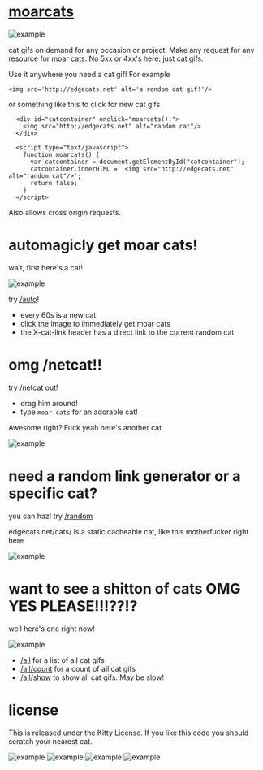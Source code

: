 # [moarcats](http://edgecats.net)

![example](http://edgecats.net)

cat gifs on demand for any occasion or project. Make any request for any resource for moar cats. No 5xx or 4xx's here: just cat gifs.

Use it anywhere you need a cat gif!  For example

```<img src='http://edgecats.net' alt='a random cat gif!'/>```

or something like this to click for new cat gifs

```
  <div id="catcontainer" onclick="moarcats();">
    <img src="http://edgecats.net" alt="random cat"/>
  </div>

  <script type="text/javascript">
    function moarcats() {
      var catcontainer = document.getElementById("catcontainer");
      catcontainer.innerHTML = '<img src="http://edgecats.net" alt="random cat"/>';
      return false;
    }
  </script>
```

Also allows cross origin requests.

# automagicly get moar cats!

wait, first here's a cat!

![example](http://edgecats.net/a)

try [/auto](http://edgecats.net/auto)!  

* every 60s is a new cat
* click the image to immediately get moar cats
* the X-cat-link header has a direct link to the current random cat

# omg /netcat!!

try [/netcat](http://edgecats.net/netcat) out!

* drag him around!
* type `moar cats` for an adorable cat!

Awesome right?  Fuck yeah here's another cat

![example](http://edgecats.net/b)

# need a random link generator or a specific cat?

you can haz!  try [/random](http://edgecats.net/random)

edgecats.net/cats/<whatever> is a static cacheable cat, like this motherfucker right here

![example](http://edgecats.net/e)

# want to see a shitton of cats OMG YES PLEASE!!!??!? 

well here's one right now!

![example](http://edgecats.net/c)

* [/all](http://edgecats.net/all) for a list of all cat gifs
* [/all/count](http://edgecats.net/all/count) for a count of all cat gifs
* [/all/show](http://edgecats.net/all/show) to show all cat gifs.  May be slow!

# license

This is released under the Kitty License.  If you like this code you should scratch your nearest cat.

![example](http://edgecats.net/d)
![example](http://edgecats.net/f)
![example](http://edgecats.net/g)
![example](http://edgecats.net/h)
